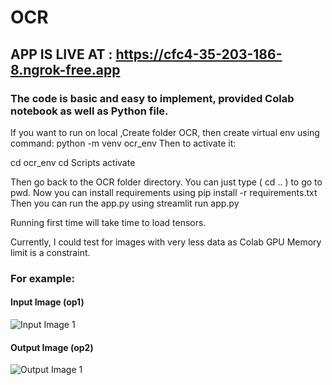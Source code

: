 # OCR


## APP IS LIVE AT :   https://cfc4-35-203-186-8.ngrok-free.app

### The code is basic and easy to implement, provided Colab notebook as well as Python file.

If you want to run on local ,Create folder OCR, then create virtual env using command: python -m venv ocr_env
Then to activate it:

cd ocr_env
cd Scripts
activate

Then go back to the OCR folder directory. You can just type ( cd .. ) to go to pwd.
Now you can install requirements using pip install -r requirements.txt
Then you can run the app.py using streamlit run app.py

Running first time will take time to load tensors.

Currently, I could test for images with very less data as Colab GPU Memory limit is a constraint.

### For example:

#### Input Image (op1)

![Input Image 1]([https://github.com/username/repo/blob/main/path/to/op1.jpg](https://github.com/FieryDeveloper/OCR/blob/main/op1.png))

#### Output Image (op2)

![Output Image 1]([https://github.com/username/repo/blob/main/path/to/op2.jpg](https://github.com/FieryDeveloper/OCR/blob/main/op2.jpg))


